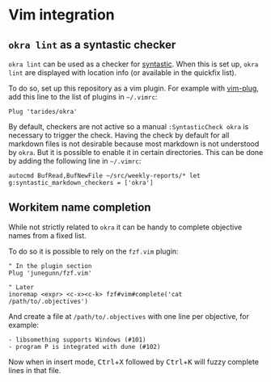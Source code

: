 # Vim integration

## `okra lint` as a syntastic checker

`okra lint` can be used as a checker for [syntastic]. When this is set up, `okra
lint` are displayed with location info (or available in the quickfix list).

To do so, set up this repository as a vim plugin. For example with [vim-plug],
add this line to the list of plugins in `~/.vimrc`:

```vim
Plug 'tarides/okra'
```

By default, checkers are not active so a manual `:SyntasticCheck okra` is
necessary to trigger the check. Having the check by default for all markdown
files is not desirable because most markdown is not understood by `okra`. But it
is possible to enable it in certain directories. This can be done by adding the
following line in `~/.vimrc`:

```vim
autocmd BufRead,BufNewFile ~/src/weekly-reports/* let g:syntastic_markdown_checkers = ['okra']
```

[syntastic]: https://github.com/vim-syntastic/syntastic
[vim-plug]: https://github.com/junegunn/vim-plug

## Workitem name completion

While not strictly related to `okra` it can be handy to complete objective names from a
fixed list.

To do so it is possible to rely on the `fzf.vim` plugin:

```vim
" In the plugin section
Plug 'junegunn/fzf.vim'

" Later
inoremap <expr> <c-x><c-k> fzf#vim#complete('cat /path/to/.objectives')
```

And create a file at `/path/to/.objectives` with one line per objective, for example:

```
- libsomething supports Windows (#101)
- program P is integrated with dune (#102)
```

Now when in insert mode, <kbd>Ctrl</kbd>+<kbd>X</kbd> followed by
<kbd>Ctrl</kbd>+<kbd>K</kbd> will fuzzy complete lines in that file.
